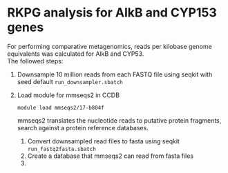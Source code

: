 # RKPG analysis for AlkB and CYP153 genes

For performing comparative metagenomics, reads per kilobase genome equivalents was calculated for AlkB and CYP53.  
The followed steps:  
1. Downsample 10 million reads from each FASTQ file using seqkit with seed default ```run_downsampler.sbatch```
2. Load module for mmseqs2 in CCDB
   ```
   module load mmseqs2/17-b804f
   ```
   mmseqs2 translates the nucleotide reads to putative protein fragments, search against a protein reference databases.

   1. Convert downsampled read files to fasta using seqkit ```run_fastq2fasta.sbatch```
   2. Create a database that mmseqs2 can read from fasta files
   3. 


